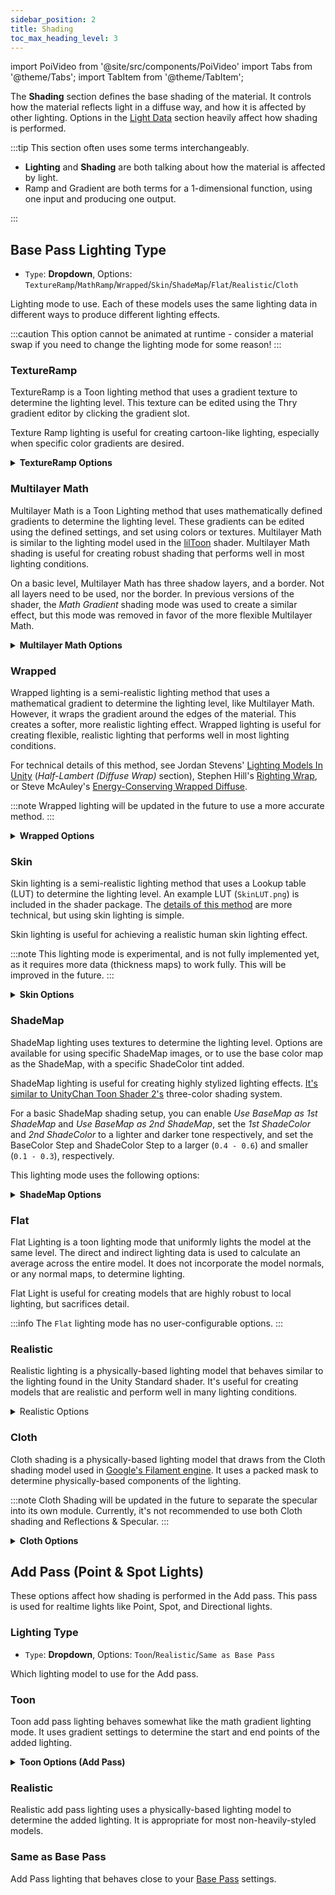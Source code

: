 ```yaml
---
sidebar_position: 2
title: Shading
toc_max_heading_level: 3
---
```

import PoiVideo from '@site/src/components/PoiVideo'
import Tabs from '@theme/Tabs';
import TabItem from '@theme/TabItem';

The **Shading** section defines the base shading of the material. It controls how the material reflects light in a diffuse way, and how it is affected by other lighting. Options in the [Light Data](docs/../../shading/light-data) section heavily affect how shading is performed.

:::tip
This section often uses some terms interchangeably.

- **Lighting** and **Shading** are both talking about how the material is affected by light.
- Ramp and Gradient are both terms for a 1-dimensional function, using one input and producing one output.

:::

## Base Pass Lighting Type

- `Type`: **Dropdown**, Options: `TextureRamp`/`MathRamp`/`Wrapped`/`Skin`/`ShadeMap`/`Flat`/`Realistic`/`Cloth`

Lighting mode to use. Each of these models uses the same lighting data in different ways to produce different lighting effects.

:::caution
This option cannot be animated at runtime - consider a material swap if you need to change the lighting mode for some reason!
:::

### TextureRamp

TextureRamp is a Toon lighting method that uses a gradient texture to determine the lighting level. This texture can be edited using the Thry gradient editor by clicking the gradient slot.

Texture Ramp lighting is useful for creating cartoon-like lighting, especially when specific color gradients are desired.

<details>
<summary><b>TextureRamp Options</b></summary>

#### Shadow Tint

- `Type`: **Color**

Shadow Tint will tint the shadow map with a specific color, useful for creating a specific stylized shading effect. This color will be mixed with the Lighting Ramp and Ambient Color (if enabled) to produce the final shading.

#### Lighting Ramp

- `Type`: **Color Gradient** Texture (sRGB **ON**)

Ramp texture that controls the lighting. The lightmap is mapped from left-to-right, with the left-most pixel being the darkest, and the right-most pixel being the lightest. This texture generally uses a black-to-white gradient, but it can contain colors to create a more specific lighting effect.

This texture can be edited using the Thry gradient editor by clicking the gradient slot.

#### Ramp Offset

- `Type`: **Float**, Range: `-1.0 - 1.0`

Offsets the ramp from left to right. Negative values will bias the lighting toward the left (darker) side, and positive values will bias the lighting toward the right (lighter) side.

#### Shadow Strength

- `Type`: **Float**, Range: `0.0 - 1.0`

Determines how strong of a shadow is applied. A value of `0.0` will not apply any shadow, and a value of `1.0` will apply a full shadow.

#### Ignore Indirect Shadow Color

- `Type`: **Float**, Range: `0.0 - 1.0`

Determines whether or not to incorporate the full ambient color into the lighting calculation. A value of `0.0` will ignore the ambient color, and a value of `1.0` will fully tint the shadow with the ambient color.

</details>

### Multilayer Math

Multilayer Math is a Toon Lighting method that uses mathematically defined gradients to determine the lighting level. These gradients can be edited using the defined settings, and set using colors or textures. Multilayer Math is similar to the lighting model used in the [lilToon](https://github.com/lilxyzw/lilToon) shader. Multilayer Math shading is useful for creating robust shading that performs well in most lighting conditions.

On a basic level, Multilayer Math has three shadow layers, and a border. Not all layers need to be used, nor the border. In previous versions of the shader, the *Math Gradient* shading mode was used to create a similar effect, but this mode was removed in favor of the more flexible Multilayer Math.

<details>
<summary><b>Multilayer Math Options</b></summary>

#### Shadow Layers

<details>
<summary><b>Shadow Layer 1 Options</b></summary>

#### Color Tex

- `Type`: **Color** Texture (`sRGB = ON`)

The Shadow Color texture, if defined, sets the base color of the shadow in different parts of the model. Will be tinted by the Shadow color.

#### Color

- `Type`: **Color**

Defines the basic shadow color for the Multilayer Math shading model. This color must have a non-zero alpha value to take effect.

#### Border

- `Type`: **Float**, Range: `0.0 - 1.0`

Defines the position on the lightmap of the border between the shadow color and light. In other words, this sets where the edge of the shadow is.

#### Blur

- `Type`: **Float**, Range: `0.0 - 1.0`

Defines how much to blur the shadow out from the border position. A value of `0.0` will not blur the shadow, and a value of `1.0` will blur the shadow to the edge of the lightmap.

#### Receive Shadow

- `Type`: **Float**, Range: `0.0 - 1.0`

How much this shadow layer should receive shadows.

</details>

<details>
<summary><b>Shadow Layer 2 Options</b></summary>

#### Color Tex

- `Type`: **Color** Texture (`sRGB = ON`)

The Shadow Color texture, if defined, sets the base color of the shadow in different parts of the model. Will be tinted by the Shadow color.

#### Color

- `Type`: **Color**

Defines the basic shadow color for the Multilayer Math shading model. This color must have a non-zero alpha value to take effect.

#### Border

- `Type`: **Float**, Range: `0.0 - 1.0`

Defines the position on the lightmap of the border between the shadow color and light. In other words, this sets where the edge of the shadow is.

#### Blur

- `Type`: **Float**, Range: `0.0 - 1.0`

Defines how much to blur the shadow out from the border position. A value of `0.0` will not blur the shadow, and a value of `1.0` will blur the shadow to the edge of the lightmap.

#### Receive Shadow

- `Type`: **Float**, Range: `0.0 - 1.0`

How much this shadow layer should receive shadows.

</details>

<details>
<summary><b>Shadow Layer 3 Options</b></summary>

#### Color Tex

- `Type`: **Color** Texture (`sRGB = ON`)

The Shadow Color texture, if defined, sets the base color of the shadow in different parts of the model. Will be tinted by the Shadow color.

#### Color

- `Type`: **Color**

Defines the basic shadow color for the Multilayer Math shading model. This color must have a non-zero alpha value to take effect.

#### Border

- `Type`: **Float**, Range: `0.0 - 1.0`

Defines the position on the lightmap of the border between the shadow color and light. In other words, this sets where the edge of the shadow is.

#### Blur

- `Type`: **Float**, Range: `0.0 - 1.0`

Defines how much to blur the shadow out from the border position. A value of `0.0` will not blur the shadow, and a value of `1.0` will blur the shadow to the edge of the lightmap.

#### Receive Shadow

- `Type`: **Float**, Range: `0.0 - 1.0`

How much this shadow layer should receive shadows.

</details>

#### Border

<details>
<summary><b>Border Options</b></summary>

#### Border Color

- `Type`: **Color**

The Border Color defines the color of a border, which is an extra color applied to the edge of the main shadow. This color must have a non-zero alpha value to take effect.

#### Border Range

- `Type`: **Float**, Range: `0.0 - 1.0`

How far off of the border the border color is applied. A value of `0.0` will apply the border color to the edge of the shadow, and a value of `1.0` will apply the border color to the dark edge of the lightmap.

</details>

#### Shadow Border Map

- `Type`: **Checkbox**

Enables the Shadow Border Map feature, allowing control over AO-style shadow boundaries on Multilayer Math.

<details>
<summary><b>Shadow Border Map Options</b></summary>

#### Shadow Border Map

- `Type`: **Data** Texture (`sRGB = OFF`)

#### Post AO

- `Type`: **Checkbox**

Enables Post Ambient-Occlusion on the Shadow Border Map.

#### Border Map LOD

- `Type`: **Float**, Range: `0.0 - 1.0`

Amount of Level of Detail to use for the Border Map.

#### 1st Min

- `Type`: **Float**, Range: `0.0 - 1.0`

Minimum amount from the Shadow Border to apply to Layer 1.

#### 1st Max

- `Type`: **Float**, Range: `0.0 - 1.0`

Maximum amount from the Shadow Border to apply to Layer 1.

#### 2nd Min

- `Type`: **Float**, Range: `0.0 - 1.0`

Minimum amount from the Shadow Border to apply to Layer 2.

#### 2nd Max

- `Type`: **Float**, Range: `0.0 - 1.0`

Maximum amount from the Shadow Border to apply to Layer 2.

#### 3rd Min

- `Type`: **Float**, Range: `0.0 - 1.0`

Minimum amount from the Shadow Border to apply to Layer 3.

#### 3rd Max

- `Type`: **Float**, Range: `0.0 - 1.0`

Maximum amount from the Shadow Border to apply to Layer 3.

</details>

#### Non Linear Lightmap

- `Type`: **Checkbox**

If enabled, changes the shadow gradient direction to be non-linear.

#### Base Color Blend

- `Type`: **Float**, Range: `0.0 - 1.0`

How much to blend the shadow gradients to the Base Color.

#### Shadow Strength

- `Type`: **Float**, Range: `0.0 - 1.0`

Determines how strong of a shadow is applied. A value of `0.0` will not apply any shadow, and a value of `1.0` will apply a full shadow.

#### Ignore Indirect Shadow Color

- `Type`: **Float**, Range: `0.0 - 1.0`

Determines whether or not to incorporate the full ambient color into the lighting calculation. A value of `0.0` will ignore the ambient color, and a value of `1.0` will fully tint the shadow with the ambient color.

</details>

### Wrapped

Wrapped lighting is a semi-realistic lighting method that uses a mathematical gradient to determine the lighting level, like Multilayer Math. However, it wraps the gradient around the edges of the material. This creates a softer, more realistic lighting effect. Wrapped lighting is useful for creating flexible, realistic lighting that performs well in most lighting conditions.

For technical details of this method, see Jordan Stevens' [Lighting Models In Unity](https://www.jordanstevenstechart.com/lighting-models) (*Half-Lambert (Diffuse Wrap)* section), Stephen Hill's [Righting Wrap](https://blog.selfshadow.com/2011/12/31/righting-wrap-part-1/), or Steve McAuley's [Energy-Conserving Wrapped Diffuse](https://web.archive.org/web/20210228210901/http://blog.stevemcauley.com/2011/12/03/energy-conserving-wrapped-diffuse/).

:::note
Wrapped lighting will be updated in the future to use a more accurate method.
:::

<details>
<summary><b>Wrapped Options</b></summary>

#### Shadow Tint

- `Type`: **Color**

Shadow Tint will tint the shadow map with a specific color, useful for creating a specific stylized shading effect. This color will be mixed with the Ambient Color (if enabled) to produce the final shading.

#### Wrap

- `Type`: **Float**, Range: `0.0 - 2.0`

Determines how much to wrap the gradient around the edges of the model. A value of `0.0` will not wrap the gradient at all, producing a realistic, more aggressive shadow edge. Increase this value to wrap the gradient more significantly, producing a softer, more stylized shadow edge. At a value of `2.0` the gradient will produce an almost flat lit effect.

#### Normalization

- `Type`: **Float**, Range: `0.0 - 1.0`

Normalization is a value that determines how much to darken the wrapped gradient. This is usually kept at `0.5`, but can be adjusted (especially on the fly) to dynamically adjust the model's light level.

How much this value applies depends on the Wrap value. At a Wrap of `0.0`, Normalization will have no effect at all. At increasing Wrap values, Normalization will have an increasingly important effect.

#### Gradient Start

- `Type`: **Float**, Range: `0.0 - 1.0`

Gradient Start controls the start point of the lightmap gradient that the wrap is applied to. Generally, this value is kept between `0.0 - 0.2`, with higher values resulting in more bright areas on the model.

#### Gradient End

- `Type`: **Float**, Range: `0.0 - 1.0`

Gradient End controls the end point of the lightmap gradient that the wrap is applied to. Generally, this value is kept between `0.5 - 1.0`, with higher values resulting in less dark areas on the model. A wider range between the Gradient Start and Gradient End will result in a softer gradient, while a narrower range will result in a sharper gradient.

#### Shadow Strength

- `Type`: **Float**, Range: `0.0 - 1.0`

Determines how strong of a shadow is applied. A value of `0.0` will not apply any shadow, and a value of `1.0` will apply a full shadow.

#### Ignore Indirect Shadow Color

- `Type`: **Float**, Range: `0.0 - 1.0`

Determines whether or not to incorporate the full ambient color into the lighting calculation. A value of `0.0` will ignore the ambient color, and a value of `1.0` will fully tint the shadow with the ambient color.

</details>

### Skin

Skin lighting is a semi-realistic lighting method that uses a Lookup table (LUT) to determine the lighting level. An example LUT (`SkinLUT.png`) is included in the shader package. The [details of this method](https://www.slideshare.net/leegoonz/penner-preintegrated-skin-rendering-siggraph-2011-advances-in-realtime-rendering-course) are more technical, but using skin lighting is simple. 

Skin lighting is useful for achieving a realistic human skin lighting effect.

:::note
This lighting mode is experimental, and is not fully implemented yet, as it requires more data (thickness maps) to work fully. This will be improved in the future.
:::

<details>
<summary><b>Skin Options</b></summary>

#### LUT

- `Type`: **Data** Texture (sRGB **OFF**)

The LUT is used to determine the lighting ramp at various scales. This texture consists of a series of RGB values, with the horizontal axis representing the light level, and the vertical axis representing the thickness of the skin.

#### Shadow Tint

- `Type`: **Float**, Range: `0.0 - 1.0`

Shadow Tint will tint the shadow with a specific color, useful for creating a specific stylized shading effect. This color will be mixed with the Ambient Color (if enabled) to produce the final shading.

#### Scale

- `Type`: **Float**, Range: `0.0 - 1.0`

Scales the Subsurface Scattering (SSS) effect. A value of `0.0` will disable the SSS effect, and a value of `1.0` will apply the SSS effect at full strength.

#### Shadow Strength

- `Type`: **Float**, Range: `0.0 - 1.0`

Determines how strong of a shadow is applied. A value of `0.0` will not apply any shadow, and a value of `1.0` will apply a full shadow.

#### Ignore Indirect Shadow Color

- `Type`: **Float**, Range: `0.0 - 1.0`

Determines whether or not to incorporate the full ambient color into the lighting calculation. A value of `0.0` will ignore the ambient color, and a value of `1.0` will fully tint the shadow with the ambient color.


</details>

### ShadeMap

ShadeMap lighting uses textures to determine the lighting level. Options are available for using specific ShadeMap images, or to use the base color map as the ShadeMap, with a specific ShadeColor tint added.

ShadeMap lighting is useful for creating highly stylized lighting effects. [It's similar to UnityChan Toon Shader 2's](https://github.com/unity3d-jp/UnityChanToonShaderVer2_Project/blob/release/legacy/2.0/Manual/UTS2_Manual_en.md#2-basic-three-colors-and-control-maps-setups-menu) three-color shading system.

For a basic ShadeMap shading setup, you can enable *Use BaseMap as 1st ShadeMap* and *Use BaseMap as 2nd ShadeMap*, set the *1st ShadeColor* and *2nd ShadeColor* to a lighter and darker tone respectively, and set the BaseColor Step and ShadeColor Step to a larger (`0.4 - 0.6`) and smaller (`0.1 - 0.3`), respectively.

This lighting mode uses the following options:

<details>
<summary><b>ShadeMap Options</b></summary>

#### 1st ShadeColor

- `Type`: **Color**

Primary tint applied to the 1st ShadeMap. If ShadeMap texture is defined, this color will be mixed with the ShadeMap texture. If not, it should generally be set lighter than the 2nd ShadeColor.

#### 1st ShadeMap

- `Type`: **Color** Texture (sRGB **ON**)

Shading map used for the 1st ShadeColor. If this is not defined, the 1st ShadeColor alone will be used. Shading maps define what the shadow should look like in this area.

#### Use BaseMap as 1st ShadeMap

- `Type`: **Checkbox**

Whether to use the BaseColor map as the 1st ShadeMap. With no 1st ShadeMap defined, this should generally be enabled.

#### 2nd ShadeColor

- `Type`: **Color**

Primary tint applied to the 1st ShadeMap. If ShadeMap texture is defined, this color will be mixed with the ShadeMap texture. If not, it should generally be set lighter than the 2nd ShadeColor.

#### 2nd ShadeMap

- `Type`: **Color** Texture (sRGB **ON**)

Shading map used for the 1st ShadeColor. If this is not defined, the 1st ShadeColor alone will be used.

#### Use BaseMap as 2nd ShadeMap

- `Type`: **Checkbox**

Whether to use the BaseColor map as the 2nd ShadeMap. With no 2nd ShadeMap defined, this should generally be enabled.

#### BaseColor_Step

- `Type`: **Float**, Range: `0.01 - 1.0`

Defines where the edge should lie between the base lit color and the 1st shadow. A value of `0.0` will result in a completely lit area, and a value of `1.0` will result in a completely shadowed area.

#### Base/Shade_Feather

- `Type`: **Float**, Range: `0.0001 - 1.0`

How much to feather the edge of the base color and shading. A value of `0.0` will result in a sharp edge, and a value of `1.0` will result in a very smooth edge.

#### ShadeColor_Step

- `Type`: **Float**, Range: `0.01 - 1.0`

Defines where the edge should lie between the 1st shadow and the 2nd shadow. A value of `0.0` will result in no 2nd shadow, and a value of `1.0` will make the 2nd shadow dominate the overall shadow. This value is dependent on the BaseColor_Step value.

#### 1st/2nd_Shades_Feather

- `Type`: **Float**, Range: `0.0001 - 1.0`

How much to feather the edge of the 1st shadow and the 2nd shadow. A value of `0.0` will result in a sharp edge, and a value of `1.0` will result in a very smooth edge.

#### Blend Mode

- `Type`: **Dropdown**, Options: `Replace`/`Multiply`

Defines how the shadow should blend with the base color. Replace will replace the base color with the shadow, creating a more straightforward effect. Multiply will multiply the base color with the shadow, creating a more stylized effect.

#### Shadow Strength

- `Type`: **Float**, Range: `0.0 - 1.0`

How much to apply the shadow. A value of `0.0` will not apply any shadow, and a value of `1.0` will apply the shadow fully.

</details>

### Flat

Flat Lighting is a toon lighting mode that uniformly lights the model at the same level. The direct and indirect lighting data is used to calculate an average across the entire model. It does not incorporate the model normals, or any normal maps, to determine lighting.

Flat Light is useful for creating models that are highly robust to local lighting, but sacrifices detail.

:::info
The `Flat` lighting mode has no user-configurable options.
:::

### Realistic

Realistic lighting is a physically-based lighting model that behaves similar to the lighting found in the Unity Standard shader. It's useful for creating models that are realistic and perform well in many lighting conditions.

<details>
<summary>Realistic Options</summary>

#### Shadow Tint

- `Type`: **Color**

Shadow Tint will tint the shadow with a specific color, useful for creating a specific stylized shading effect. This color will be mixed with the Ambient Color (if enabled) to produce the final shading.

#### Smoothness

- `Type`: **Float**, Range: `0.0 - 1.0`

Smoothness is a baked-in value determining how much additional reflection the material should have due to realistic shading. It can often be set to `0.0` and *Reflections & Specular* used instead to create a more realistic look.

</details>

### Cloth

Cloth shading is a physically-based lighting model that draws from the Cloth shading model used in [Google's Filament engine](https://google.github.io/filament/Materials.html#materialmodels/clothmodel). It uses a packed mask to determine physically-based components of the lighting.

:::note
Cloth Shading will be updated in the future to separate the specular into its own module. Currently, it's not recommended to use both Cloth shading and Reflections & Specular.
:::

<details>
<summary><b>Cloth Options</b></summary>

#### Shadow Tint

- `Type`: **Color**

Shadow Tint will tint the shadow map with a specific color, useful for creating a specific stylized shading effect. This color will be mixed with the Ambient Color (if enabled) to produce the final shading.

#### MultScatter Cloth DFG

This is a built-in data texture that contains a pre-baked lookup table for the cloth model. It cannot be modified.

#### Maps

- `Type`: **Data** Texture (sRGB **OFF**)

The map texture defines multiple settings of the Cloth lighting across different parts of the material. These maps are *packed* into a single texture, which increases performance and reduces memory usage.

This texture can be exported from programs like Adobe Substance Painter as a pre-packed map, or packed using the inline packing tool included with the Poiyomi Shaders package.

##### Metallic Map

- `Type`: **Data** Texture (sRGB **OFF**)

The metallic map defines where the material should be metallic, and where it should be non-metallic (dielectric). This should generally be black or white, with few situations requiring in-between values.

##### Cloth Mask

- `Type`: **Data** Texture (sRGB **OFF**)

The cloth mask defines where there should be standard specular and diffuse lighting, and where the cloth model should be rendered. This should generally be black or white, with white representing the cloth model, and black representing the standard specular and diffuse lighting.

##### Reflectance

- `Type`: **Data** Texture (sRGB **OFF**)

The reflectance mask defines the reflectivity of the model. Reflectivity is a physically-based-shading parameter that determines how much reflection a non-metallic surface will have. This can often be left white, but can be used to create a more realistic look.

##### Smoothness

- `Type`: **Data** Texture (sRGB **OFF**)

The Smoothness map defines where the material should be smoother, and where it should be rougher. This value can vary smoothly between `0.0` and `1.0` according to variations and different parts of a material.

#### Clothmask Lerp

- `Type`: **Checkbox**

Clothmask Lerp defines whether the cloth mask should lerp (linearally interpolate) between the cloth shading and realistic shading. This should generally be left off.

#### Metallic

- `Type`: **Float**, Range: `0.0 - 1.0`

How metallic the material should be. Metallic materials are usually used for (as would be expected) metals. The defining feature of metallic surfaces is that reflections are tinted with the color of the material. For non-metallic materials, the reflections are not tinted.

This value is multiplied with the value of the Metallic Map. If no metallic map is defined, this setting is used directly.

#### Reflectance

- `Type`: **Float**, Range: `0.35 - 1.0`

Reflectivity is a physically-based-shading parameter that determines how much reflection a non-metallic surface will have. This heavily influences the look of the cloth shading, and will vary heavily according to different types of cloth.

#### Smoothness

- `Type`: **Float**, Range: `0.0 - 1.0`

How smooth the material should be. Smoothness is a value that controls how diffuse, or blurred, highlights and reflections are. A value of `0.0` means that the material is completely diffuse, meaning reflections will be highly blurred, and specular reflections will be large and not very bright. A value of `1.0` means that the material is completely smooth, and will have very small and concentrated specular.

Smoothness is the opposite of Roughness, and they can be converted by inverting the value - `0.2` roughness is `1.0 - 0.2` = `0.8` smoothness, and `0.7` smoothness would be `1.0 - 0.7` = `0.3` roughness.

This value is multiplied with the value of the Smoothness Map. If no smoothness map is defined, this setting is used directly.

</details>

## Add Pass (Point & Spot Lights)

These options affect how shading is performed in the Add pass. This pass is used for realtime lights like Point, Spot, and Directional lights.

### Lighting Type

- `Type`: **Dropdown**, Options: `Toon`/`Realistic`/`Same as Base Pass`

Which lighting model to use for the Add pass.

### Toon

Toon add pass lighting behaves somewhat like the math gradient lighting mode. It uses gradient settings to determine the start and end points of the added lighting.

<details>
<summary><b>Toon Options (Add Pass)</b></summary>

#### Gradient Start

- `Type`: **Float**, Range: `0.0 - 1.0`

Start point of the ramp gradient. Any lighting below this point will be set to maximum lighting.

#### Gradient End

- `Type`: **Float**, Range: `0.0 - 1.0`

End point of the ramp gradient. Any lighting above this point will be set to minimum lighting.

</details>

### Realistic

Realistic add pass lighting uses a physically-based lighting model to determine the added lighting. It is appropriate for most non-heavily-styled models.

### Same as Base Pass

Add Pass lighting that behaves close to your [Base Pass](#base-pass-lighting-type) settings.